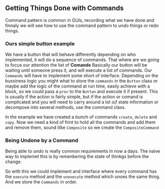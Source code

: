 ## Getting Things Done with Commands
Command pattern is common in GUIs, recording what we have done and finnaly we will see how to use the command pattern to undo things or redo things.

### Ours simple button example
We have a button that will behave differently depending on who implemented, it will do a sequence of commands. That where are we going to focus our attention the list of **Comands**
Basically our button will be waiting until someone press it, and will execute a list of commands.
Our `Commands` will have to implement some short of interface.
Depending on the bussiness logic you might what to store the `commands` in the `Button` class or maybe add the logic of the command at run time, easily achieve with a block, so we could pass a `proc` to the `Button` and execute it if present. This is usually if the action is fairly simple, but if the action or comand is complicated and you will need to carry around a lot o¡f state information or decompose into several methods, use the command class.

In the example we have created a bunch of commands `create`, `delete` and `copy`. Now we need a kind of frint to hold all the commands and add them and remove them, sound lilke `Composite`
so we create the `CompositeCommand`

### Being Undone by a Command

Being able to undo is really common requirements in now a days.
The naive way to implemet this is by remenbering the state of thinkgs before the change.

So with this we could implement and interface where every command has the `execute` method and the `unexecute` method which unoes the same thing.  And we store the `Commands` in order.

